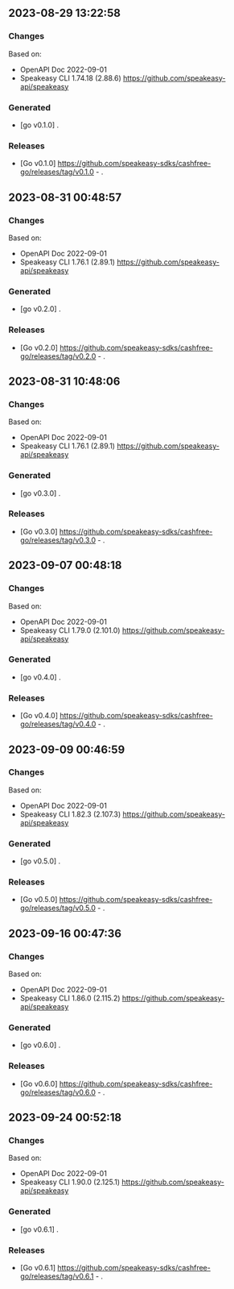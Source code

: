 

## 2023-08-29 13:22:58
### Changes
Based on:
- OpenAPI Doc 2022-09-01 
- Speakeasy CLI 1.74.18 (2.88.6) https://github.com/speakeasy-api/speakeasy
### Generated
- [go v0.1.0] .
### Releases
- [Go v0.1.0] https://github.com/speakeasy-sdks/cashfree-go/releases/tag/v0.1.0 - .

## 2023-08-31 00:48:57
### Changes
Based on:
- OpenAPI Doc 2022-09-01 
- Speakeasy CLI 1.76.1 (2.89.1) https://github.com/speakeasy-api/speakeasy
### Generated
- [go v0.2.0] .
### Releases
- [Go v0.2.0] https://github.com/speakeasy-sdks/cashfree-go/releases/tag/v0.2.0 - .

## 2023-08-31 10:48:06
### Changes
Based on:
- OpenAPI Doc 2022-09-01 
- Speakeasy CLI 1.76.1 (2.89.1) https://github.com/speakeasy-api/speakeasy
### Generated
- [go v0.3.0] .
### Releases
- [Go v0.3.0] https://github.com/speakeasy-sdks/cashfree-go/releases/tag/v0.3.0 - .

## 2023-09-07 00:48:18
### Changes
Based on:
- OpenAPI Doc 2022-09-01 
- Speakeasy CLI 1.79.0 (2.101.0) https://github.com/speakeasy-api/speakeasy
### Generated
- [go v0.4.0] .
### Releases
- [Go v0.4.0] https://github.com/speakeasy-sdks/cashfree-go/releases/tag/v0.4.0 - .

## 2023-09-09 00:46:59
### Changes
Based on:
- OpenAPI Doc 2022-09-01 
- Speakeasy CLI 1.82.3 (2.107.3) https://github.com/speakeasy-api/speakeasy
### Generated
- [go v0.5.0] .
### Releases
- [Go v0.5.0] https://github.com/speakeasy-sdks/cashfree-go/releases/tag/v0.5.0 - .

## 2023-09-16 00:47:36
### Changes
Based on:
- OpenAPI Doc 2022-09-01 
- Speakeasy CLI 1.86.0 (2.115.2) https://github.com/speakeasy-api/speakeasy
### Generated
- [go v0.6.0] .
### Releases
- [Go v0.6.0] https://github.com/speakeasy-sdks/cashfree-go/releases/tag/v0.6.0 - .

## 2023-09-24 00:52:18
### Changes
Based on:
- OpenAPI Doc 2022-09-01 
- Speakeasy CLI 1.90.0 (2.125.1) https://github.com/speakeasy-api/speakeasy
### Generated
- [go v0.6.1] .
### Releases
- [Go v0.6.1] https://github.com/speakeasy-sdks/cashfree-go/releases/tag/v0.6.1 - .